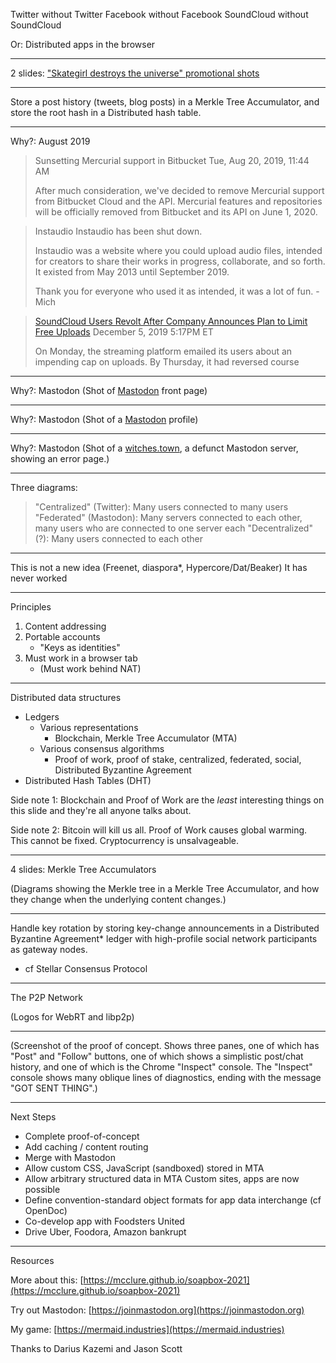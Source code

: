 Twitter without Twitter
Facebook without Facebook
SoundCloud without SoundCloud

Or: Distributed apps in the browser

---

2 slides: ["Skategirl destroys the universe" promotional shots](https://mermaid.industries/page/presskit/)

---

Store a post history (tweets, blog posts) in a Merkle Tree Accumulator, and store the root hash in a Distributed hash table.

---

Why?: August 2019

> Sunsetting Mercurial support in Bitbucket
> Tue, Aug 20, 2019, 11:44 AM
>
> After much consideration, we've decided to remove Mercurial support from Bitbucket Cloud and the API. Mercurial features and repositories will be officially removed from Bitbucket and its API on June 1, 2020.

> Instaudio
> Instaudio has been shut down.
>
> Instaudio was a website where you could upload audio files, intended for creators to share their works in progress, collaborate, and so forth. It existed from May 2013 until September 2019.
>
> Thank you for everyone who used it as intended, it was a lot of fun. - Mich

> [SoundCloud Users Revolt After Company Announces Plan to Limit Free Uploads](https://www.rollingstone.com/pro/features/soundcloud-users-revolt-after-company-announced-plans-to-limit-free-uploads-922928/)
> December 5, 2019 5:17PM ET
>
> On Monday, the streaming platform emailed its users about an impending cap on uploads. By Thursday, it had reversed course

---

Why?: Mastodon
(Shot of [Mastodon](https://mastodon.social/) front page)

---

Why?: Mastodon
(Shot of a [Mastodon](https://mastodon.social/) profile)

---

Why?: Mastodon
(Shot of a [witches.town](https://witches.town), a defunct Mastodon server, showing an error page.)

---

Three diagrams:
> "Centralized" (Twitter): Many users connected to many users
> "Federated" (Mastodon): Many servers connected to each other, many users who are connected to one server each
> "Decentralized" (?): Many users connected to each other

---

This is not a new idea
(Freenet, diaspora\*, Hypercore/Dat/Beaker)
It has never worked

---

Principles

1. Content addressing
2. Portable accounts
    - "Keys as identities"
3. Must work in a browser tab
    - (Must work behind NAT)

---

Distributed data structures

- Ledgers
    - Various representations
        - Blockchain, Merkle Tree Accumulator (MTA)
    - Various consensus algorithms
        - Proof of work, proof of stake,
          centralized, federated, social,
          Distributed Byzantine Agreement
- Distributed Hash Tables (DHT)

Side note 1: Blockchain and Proof of Work are the *least* interesting things on this slide and they're all anyone talks about.

Side note 2: Bitcoin will kill us all. Proof of Work causes global warming. This cannot be fixed. Cryptocurrency is unsalvageable.

---

4 slides: Merkle Tree Accumulators

(Diagrams showing the Merkle tree in a Merkle Tree Accumulator, and how they change when the underlying content changes.)

---

Handle key rotation
by storing key-change
announcements in a
Distributed Byzantine Agreement*
ledger with high-profile
social network participants
as gateway nodes.

* cf Stellar Consensus Protocol

---

The P2P Network

(Logos for WebRT and libp2p)

---

(Screenshot of the proof of concept. Shows three panes, one of which has "Post" and "Follow" buttons, one of which shows a simplistic post/chat history, and one of which is the Chrome "Inspect" console. The "Inspect" console shows many oblique lines of diagnostics, ending with the message "GOT SENT THING".)

---

Next Steps

- Complete proof-of-concept
- Add caching / content routing
- Merge with Mastodon
- Allow custom CSS, JavaScript (sandboxed) stored in MTA
- Allow arbitrary structured data in MTA
  Custom sites, apps are now possible
- Define convention-standard object formats
  for app data interchange (cf OpenDoc)
- Co-develop app with Foodsters United
- Drive Uber, Foodora, Amazon bankrupt

---

Resources

More about this:
[https://mcclure.github.io/soapbox-2021](https://mcclure.github.io/soapbox-2021)

Try out Mastodon:
[https://joinmastodon.org](https://joinmastodon.org)

My game:
[https://mermaid.industries](https://mermaid.industries)

Thanks to Darius Kazemi and Jason Scott
